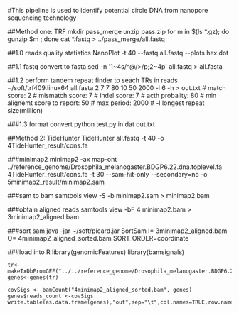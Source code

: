 #This pipeline is used to identify potential circle DNA from nanopore sequencing technology 

##Method one: TRF
    mkdir pass_merge
    unzip pass.zip
    for m in $(ls *.gz); do gunzip $m ; done
    cat *.fastq > ../pass_merge/all.fastq

##1.0 reads quality statistics
    NanoPlot -t 40 --fastq  all.fastq --plots hex dot

##1.1 fastq convert to fasta
    sed -n '1~4s/^@/>/p;2~4p' all.fastq > all.fasta

##1.2 perform tandem repeat finder to seach TRs in reads
    ~/soft/trf409.linux64 all.fasta 2 7 7 80 10 50 2000 -l 6 -h > out.txt
    # match score: 2
    # mismatch score: 7
    # indel score: 7
    # acth probality: 80 
    # min alignemt score to report: 50
    # max period: 2000
    # -l longest repeat size(million) 

###1.3 format convert
    python test.py in.dat out.txt



##Method 2: TideHunter
    TideHunter all.fastq -t 40  -o 4TideHunter_result/cons.fa

###minimap2
    minimap2 -ax map-ont ../reference_genome/Drosophila_melanogaster.BDGP6.22.dna.toplevel.fa  4TideHunter_result/cons.fa -t 30 --sam-hit-only --secondary=no -o 5minimap2_result/minimap2.sam

###sam to bam
    samtools view -S -b minimap2.sam > minimap2.bam

###obtain aligned reads
    samtools view -bF 4 minimap2.bam > 3minimap2_aligned.bam

###sort sam
    java -jar ~/soft/picard.jar  SortSam I= 3minimap2_aligned.bam O= 4minimap2_aligned_sorted.bam SORT_ORDER=coordinate

###load into R 
    library(genomicFeatures)
    library(bamsignals)

    tr<-makeTxDbFromGFF("../../reference_genome/Drosophila_melanogaster.BDGP6.22.97.gtf")
    genes<-genes(tr)

    covSigs <- bamCount("4minimap2_aligned_sorted.bam", genes)
    genes$reads_count <-covSigs
    write.table(as.data.frame(genes),"out",sep="\t",col.names=TRUE,row.names=TRUE,quot=FALSE)

